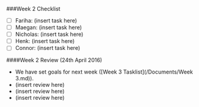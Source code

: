 ###Week 2 Checklist
- [ ] Fariha: (insert task here)
- [ ] Maegan: (insert task here)
- [ ] Nicholas: (insert task here)
- [ ] Henk: (insert task here)
- [ ] Connor: (insert task here)

####Week 2 Review (24th April 2016)
* We have set goals for next week ([Week 3 Tasklist](/Documents/Week 3.md)).
* (insert review here)
* (insert review here)
* (insert review here)
